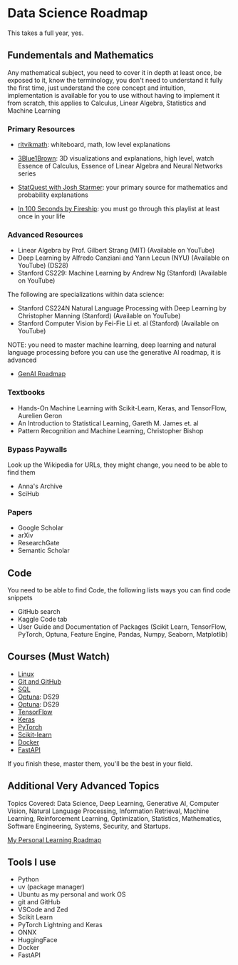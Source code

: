 # Data Science Roadmap

This takes a full year, yes.

## Fundementals and Mathematics

Any mathematical subject, you need to cover it in depth at least once, be exposed to it, know the terminology, you don't need to understand it fully the first time, just understand the core concept and intuition, implementation is available for you to use without having to implement it from scratch, this applies to Calculus, Linear Algebra, Statistics and Machine Learning

### Primary Resources

- [ritvikmath](https://www.youtube.com/@ritvikmath/playlists): whiteboard, math, low level explanations

- [3Blue1Brown](https://www.youtube.com/@3blue1brown/playlists): 3D visualizations and explanations, high level, watch Essence of Calculus, Essence of Linear Algebra and Neural Networks series

- [StatQuest with Josh Starmer](https://www.youtube.com/channel/UCtYLUTtgS3k1Fg4y5tAhLbw): your primary source for mathematics and probability explanations

- [In 100 Seconds by Fireship](https://www.youtube.com/playlist?list=PL0vfts4VzfNiI1BsIK5u7LpPaIDKMJIDN): you must go through this playlist at least once in your life

### Advanced Resources
- Linear Algebra by Prof. Gilbert Strang (MIT) (Available on YouTube)
- Deep Learning by Alfredo Canziani and Yann Lecun (NYU) (Available on YouTube) (DS28)
- Stanford CS229: Machine Learning by Andrew Ng (Stanford) (Available on YouTube)

The following are specializations within data science:

- Stanford CS224N Natural Language Processing with Deep Learning by Christopher Manning (Stanford) (Available on YouTube)
- Stanford Computer Vision by Fei-Fie Li et. al (Stanford) (Available on YouTube)

NOTE: you need to master machine learning, deep learning and natural language processing before you can use the generative AI roadmap, it is advanced
- [GenAI Roadmap](https://a-tabaza.github.io/genai_interview_questions/)

### Textbooks

- Hands-On Machine Learning with Scikit-Learn, Keras, and TensorFlow, Aurelien Geron
- An Introduction to Statistical Learning, Gareth M. James et. al
- Pattern Recognition and Machine Learning, Christopher Bishop

### Bypass Paywalls

Look up the Wikipedia for URLs, they might change, you need to be able to find them

- Anna's Archive
- SciHub

### Papers
- Google Scholar
- arXiv
- ResearchGate
- Semantic Scholar

## Code

You need to be able to find Code, the following lists ways you can find code snippets

- GitHub search
- Kaggle Code tab
- User Guide and Documentation of Packages (Scikit Learn, TensorFlow, PyTorch, Optuna, Feature Engine, Pandas, Numpy, Seaborn, Matplotlib)

## Courses (Must Watch)

- [Linux](https://www.youtube.com/watch?v=sWbUDq4S6Y8&pp=ygUNdWJ1bnR1IGNvdXJzZQ%3D%3D)
- [Git and GitHub](https://www.youtube.com/watch?v=rH3zE7VlIMs&t=428s&pp=ygUMZ2l0IHByaW1hZ2Vu)
- [SQL](https://www.youtube.com/watch?v=byHcYRpMgI4)
- [Optuna](https://www.youtube.com/watch?v=5nYqK-HaoKY&t=2923s): DS29
- [Optuna](https://www.youtube.com/watch?v=QejQVLkkgRA&pp=ygUOb3B0dW5hIHByb2JhYmw%3D): DS29
- [TensorFlow](https://www.youtube.com/watch?v=tPYj3fFJGjk&pp=ygURdGVuc29yZmxvdyBjb3Vyc2U%3D)
- [Keras](https://www.youtube.com/watch?v=qFJeN9V1ZsI&pp=ygUMa2VyYXMgY291cnNl)
- [PyTorch](https://www.youtube.com/watch?v=V_xro1bcAuA&pp=ygUOcHl0b3JjaCBjb3Vyc2U%3D)
- [Scikit-learn](https://www.youtube.com/watch?v=hDKCxebp88A&pp=ygUYc2Npa2l0IGxlYXJuIGZ1bGwgY291cnNl)
- [Docker](https://www.youtube.com/watch?v=pg19Z8LL06w&pp=ygUNZG9ja2VyIGNvdXJzZQ%3D%3D)
- [FastAPI](https://www.youtube.com/watch?v=7t2alSnE2-I&pp=ygUOZmFzdGFwaSBjb3Vyc2U%3D)

If you finish these, master them, you'll be the best in your field.

## Additional Very Advanced Topics

Topics Covered: Data Science, Deep Learning, Generative AI, Computer Vision, Natural Language Processing, Information Retrieval, Machine Learning, Reinforcement Learning, Optimization, Statistics, Mathematics, Software Engineering, Systems, Security, and Startups.

[My Personal Learning Roadmap](https://github.com/a-tabaza/lectures_books_references)

## Tools I use

- Python
- uv (package manager)
- Ubuntu as my personal and work OS
- git and GitHub
- VSCode and Zed
- Scikit Learn
- PyTorch Lightning and Keras
- ONNX
- HuggingFace
- Docker 
- FastAPI
